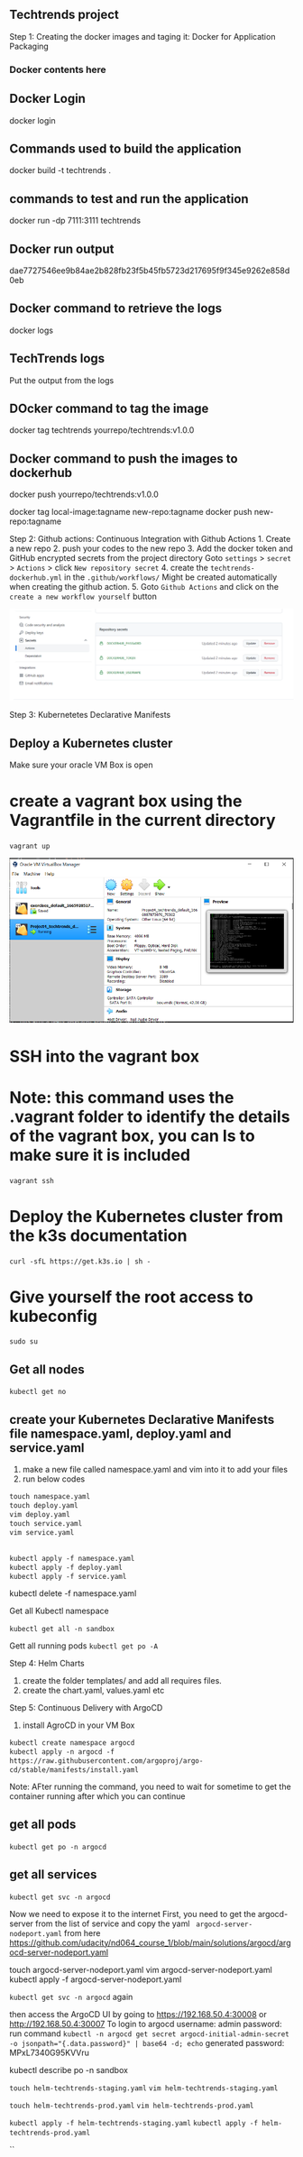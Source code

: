 ## Techtrends project

Step 1: Creating the docker images and taging it: Docker for Application Packaging 
### Docker contents here 

## Docker Login

docker login

## Commands used to build the application

docker build -t techtrends .

## commands to test and run the application 

docker run -dp 7111:3111 techtrends

## Docker run output 

dae7727546ee9b84ae2b828fb23f5b45fb5723d217695f9f345e9262e858d0eb

## Docker command to retrieve the logs 

docker logs <container ID>

## TechTrends logs

Put the output from the logs 

## DOcker command to tag the image 

docker tag techtrends yourrepo/techtrends:v1.0.0 

## Docker command to push the images to dockerhub 

docker push yourrepo/techtrends:v1.0.0

docker tag local-image:tagname new-repo:tagname
docker push new-repo:tagname

Step 2: Github actions: Continuous Integration with Github Actions
        1. Create a new repo
        2. push your codes to the new repo
        3. Add the docker token and GitHub encrypted secrets from the project directory Goto `settings` > `secret` > `Actions` > click `New repository secret`
        4. create the `techtrends-dockerhub.yml` in the `.github/workflows/` Might be created automatically when creating the github action.
        5. Goto `Github Actions` and click on the `create a new workflow yourself` button

![Docker Secret](screenshots/docker_secret.PNG "Docker Secret")


Step 3: Kubernetetes Declarative Manifests 

## Deploy a Kubernetes cluster

Make sure your oracle VM Box is open

# create a vagrant box using the Vagrantfile in the current directory
`vagrant up`

![VM box](screenshots/VM_box.PNG "VM Box")

# SSH into the vagrant box
# Note: this command uses the .vagrant folder to identify the details of the vagrant box, you can ls to make sure it is included
`vagrant ssh`

# Deploy the Kubernetes cluster from the k3s documentation 

`curl -sfL https://get.k3s.io | sh - `

# Give yourself the root access to kubeconfig 

`sudo su`

## Get all nodes 

`kubectl get no`

## create your Kubernetes Declarative Manifests file namespace.yaml, deploy.yaml and service.yaml

1. make a new file called namespace.yaml and vim into it to add your files 
2. run below codes 

```
touch namespace.yaml
touch deploy.yaml
vim deploy.yaml
touch service.yaml
vim service.yaml
```

```

kubectl apply -f namespace.yaml
kubectl apply -f deploy.yaml
kubectl apply -f service.yaml

```
kubectl delete -f namespace.yaml

Get all Kubectl namespace 

`` kubectl get all -n sandbox ``

Gett all running pods 
`` kubectl get po -A ``

Step 4: Helm Charts

1. create the folder templates/ and add all requires files.
2. create the chart.yaml, values.yaml etc 

Step 5: Continuous Delivery with ArgoCD

1. install AgroCD in your VM Box

```
kubectl create namespace argocd
kubectl apply -n argocd -f https://raw.githubusercontent.com/argoproj/argo-cd/stable/manifests/install.yaml
```
Note: AFter running the command, you need to wait for sometime to get the container running after which you can continue

## get all pods

`` kubectl get po -n argocd ``

## get all services

`` kubectl get svc -n argocd ``

Now we need to expose it to the internet
First, you need to get the argocd-server from the list of service 
and copy the yaml ` argocd-server-nodeport.yaml` from here https://github.com/udacity/nd064_course_1/blob/main/solutions/argocd/argocd-server-nodeport.yaml 

touch argocd-server-nodeport.yaml
vim argocd-server-nodeport.yaml
kubectl apply -f argocd-server-nodeport.yaml

`` kubectl get svc -n argocd `` again 

then access the ArgoCD UI by going to https://192.168.50.4:30008 or http://192.168.50.4:30007
To login to argocd 
username: admin
password: run command `` kubectl -n argocd get secret argocd-initial-admin-secret -o jsonpath="{.data.password}" | base64 -d; echo ``
generated password: MPxL7340G95KVVru

kubectl describe po -n sandbox


``touch helm-techtrends-staging.yaml``
``vim helm-techtrends-staging.yaml``

``touch helm-techtrends-prod.yaml``
``vim helm-techtrends-prod.yaml``

``kubectl apply -f helm-techtrends-staging.yaml``
``kubectl apply -f helm-techtrends-prod.yaml``

``
